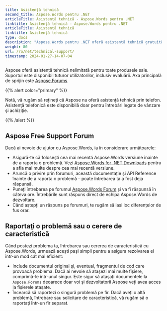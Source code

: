 ```yaml
---
title: Asistență tehnică
second_title: Aspose.Words pentru .NET
articleTitle: Asistență tehnică - Aspose.Words pentru .NET
linktitle: Asistență tehnică - Aspose.Words pentru .NET
articleTitle: Asistență tehnică
linktitle: Asistență tehnică
type: docs
description: "Aspose.Words pentru .NET oferă asistență tehnică gratuită disponibilă tuturor utilizatorilor. Vă rugăm să raportați întrebarea, problema sau cererea de caracteristică folosind Forumul de asistență Aspose Free."
weight: 80
url: /ro/net/technical-support/
timestamp: 2024-01-27-14-07-04
---
```


Aspose oferă asistență tehnică nelimitată pentru toate produsele sale. Suportul este disponibil tuturor utilizatorilor, inclusiv evaluării. Axa principală de sprijin este [Aspose.Forums](https://forum.aspose.com/c/words/8).

{{% alert color="primary" %}}

Notă, vă rugăm să rețineți că Aspose nu oferă asistență tehnică prin telefon. Asistenţă telefonică este disponibilă doar pentru întrebări legate de vânzare şi achiziţie.

{{% /alert %}}

## Aspose Free Support Forum

Dacă ai nevoie de ajutor cu Aspose.Words, ia în considerare următoarele:

* Asigură-te că folosești cea mai recentă Aspose.Words versiune înainte de a raporta o problemă. Vezi [Aspose.Words for .NET Downloads](https://www.nuget.org/packages/Aspose.Words/) pentru a afla mai multe despre cea mai recentă versiune.
* Aruncă o privire prin forumuri, această documentație și API Reference înainte de a raporta o problemă – poate întrebarea ta a fost deja răspunsă.
* Puneți întrebarea pe forumul [Aspose.Words Forum](https://forum.aspose.com/c/words/8) și va fi răspunsă în câteva ore. Întrebările sunt răspuns direct de echipa Aspose.Words de dezvoltare.
* Când aștepți un răspuns pe forumuri, te rugăm să lași loc diferențelor de fus orar.

## Raportaţi o problemă sau o cerere de caracteristică

Când postezi problema ta, întrebarea sau cererea de caracteristică cu Aspose.Words, urmează acești pași simpli pentru a asigura rezolvarea ei într-un mod cât mai eficient:

* Include documentul original şi, eventual, fragmentul de cod care provoacă problema. Dacă ai nevoie să atașezi mai multe fișiere, comprimă-le într-unul singur. Este sigur să atașați documentele la `Aspose.Forums` deoarece doar voi și dezvoltatorii Aspose veți avea acces la fișierele atașate.
* Încearcă să raportezi o singură problemă pe fir. Dacă aveți o altă problemă, întrebare sau solicitare de caracteristică, vă rugăm să o raportați într-un fir separat.
